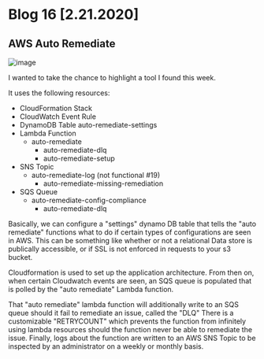 # Blog 16 [2.21.2020]

## AWS Auto Remediate

![image](https://user-images.githubusercontent.com/20525440/75088298-1e9a2180-5500-11ea-80c1-707e267f7d7b.png)

I wanted to take the chance to highlight a tool I found this week. 

It uses the following resources:
- CloudFormation Stack 	
- CloudWatch Event Rule
- DynamoDB Table 	auto-remediate-settings
- Lambda Function 	
  - auto-remediate
	- auto-remediate-dlq
	- auto-remediate-setup
- SNS Topic 	
  - auto-remediate-log (not functional #19)
	- auto-remediate-missing-remediation
- SQS Queue 	
  - auto-remediate-config-compliance
	- auto-remediate-dlq
  
Basically, we can configure a "settings" dynamo DB table that tells the "auto remediate" functions what to do if certain types of configurations are seen in AWS.
This can be something like whether or not a relational Data store is publically accessible, or if SSL is not enforced in requests to your s3 bucket.

Cloudformation is used to set up the application architecture.
From then on, when certain Cloudwatch events are seen, an SQS queue is populated that is polled by the "auto remediate" Lambda function.

That "auto remediate" lambda function will additionally write to an SQS queue should it fail to remediate an issue, called the "DLQ"
There is a customizable "RETRYCOUNT" which prevents the function from infinitely using lambda resources should the function never be able to remediate the issue. 
Finally, logs about the function are written to an AWS SNS Topic to be inspected by an administrator on a weekly or monthly basis.






